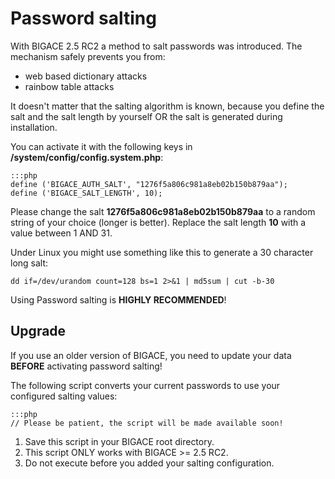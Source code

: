 # Password salting

With BIGACE 2.5 RC2 a method to salt passwords was introduced. The mechanism safely prevents you from:

   * web based dictionary attacks
   * rainbow table attacks

It doesn't matter that the salting algorithm is known, because you define the salt and the salt length by yourself OR the salt is generated during installation.

You can activate it with the following keys in **/system/config/config.system.php**: 

	:::php
	define ('BIGACE_AUTH_SALT', "1276f5a806c981a8eb02b150b879aa");
	define ('BIGACE_SALT_LENGTH', 10);


Please change the salt **1276f5a806c981a8eb02b150b879aa** to a random string of your choice (longer is better).
Replace the salt length **10** with a value between 1 AND 31.

Under Linux you might use something like this to generate a 30 character long salt:

	
	dd if=/dev/urandom count=128 bs=1 2>&1 | md5sum | cut -b-30


Using Password salting is **HIGHLY RECOMMENDED**!

## Upgrade

If you use an older version of BIGACE, you need to update your data **BEFORE** activating password salting!

The following script converts your current passwords to use your configured salting values:

	:::php
	// Please be patient, the script will be made available soon!


 1.  Save this script in your BIGACE root directory.
 2.  This script ONLY works with BIGACE >= 2.5 RC2.
 3.  Do not execute before you added your salting configuration.


